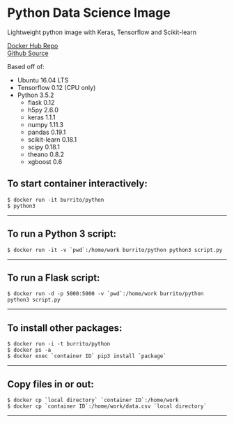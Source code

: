 Python Data Science Image
=====
Lightweight python image with Keras, Tensorflow and Scikit-learn  

[Docker Hub Repo](https://hub.docker.com/r/burrito/python/)  
[Github Source](https://github.com/ajay-d/docker-python)

Based off of:
* Ubuntu 16.04 LTS
* Tensorflow 0.12 (CPU only)
* Python 3.5.2
   * flask 0.12
   * h5py 2.6.0
   * keras 1.1.1
   * numpy 1.11.3
   * pandas 0.19.1
   * scikit-learn 0.18.1
   * scipy 0.18.1
   * theano 0.8.2
   * xgboost 0.6

To start container interactively:
-----
```
$ docker run -it burrito/python
$ python3
```
---
To run a Python 3 script:
-----
```
$ docker run -it -v `pwd`:/home/work burrito/python python3 script.py
```
---
To run a Flask script:
-----
```
$ docker run -d -p 5000:5000 -v `pwd`:/home/work burrito/python python3 script.py
```
---
To install other packages:
-----
```
$ docker run -i -t burrito/python
$ docker ps -a
$ docker exec `container ID` pip3 install `package`
```
---
Copy files in or out:
-----
```
$ docker cp `local directory` `container ID`:/home/work
$ docker cp `container ID`:/home/work/data.csv `local directory`
```
---